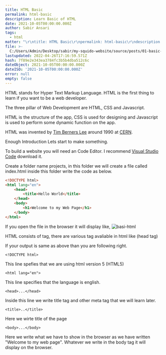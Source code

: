 ```yaml
---
title: HTML Basic
permalink: html-basic
description: Learn Basic of HTML
date: 2021-10-05T00:00:00.000Z
author: Sabir Ansari
tags:
  - html
matter: "\r\ntitle: HTML Basic\r\npermalink: html-basic\r\ndescription: Learn Basic of HTML\r\ndate: '2021-10-05'\r\nauthor: Sabir Ansari\r\ntags:\r\n    - html\r\n"
file: >-
  C:/Users/Admin/Desktop/sabir/my-squido-website/source/posts/01-basic-html.markdown
lastupdated: 2022-04-26T17:16:59.571Z
hash: 7f89e2e343ea3784fc3b5b4dba512c6c
dateObject: 2021-10-05T00:00:00.000Z
dateISO: '2021-10-05T00:00:00.000Z'
error: null
empty: false
---
```


HTML stands for Hyper Text Markup Language. HTML is the first thing to learn if you want to be a web developer.

The three pillar of Web Development are HTML, CSS and Javascript.

HTML is the structure of the app, CSS is used for designing and Javascript is used to perform some dynamic function on the app.

HTML was invented by [Tim Berners Lee](https://en.wikipedia.org/wiki/Tim_Berners-Lee) around 1990 at [CERN](https://en.wikipedia.org/wiki/CERN).

Enough Introduction Lets start to make something.

To build a website you will need an Code Editor. I recommend [Visual Studio Code](https://code.visualstudio.com/download) download it.

Create a folder name projects, in this folder we will create a file called index.html inside this folder write the code as below.

```html
<!DOCTYPE html>
<html lang="en">
    <head>
        <title>Hello World</title>
    </head>
    <body>
        <h1>Welcome to my Web Page</h1>
    </body>
</html>
```

If you open the file in the browser it will display like,
![basi-html](/content/posts-images/01-basic-html/basic-html.png)


HTML consists of tag, there are various tag avaliable in html like <head> (head tag) <title> (title tag).

Each tag has it closing tag, just add forward-slash like for example </title>

If your output is same as above than you are following right.

```plaintext
<!DOCTYPE html>
```
This line spefies that we are using html version 5 (HTML5)

```plaintext
<html lang="en">
```
This line specifies that the language is english.

```plaintext
<head>...</head>
```
Inside this line we write title tag and other meta tag that we will learn later.

```plaintext
<title>..</title>
```
Here we wirte title of the page

```plaintext
<body>...</body>
```
Here we write what we have to show in the browser as we have written "Welcome to my web page".
Whatever we write in the body tag it will display on the browser.

